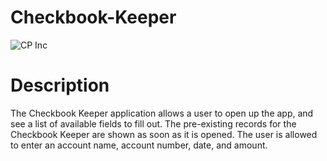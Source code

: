 # Checkbook-Keeper
![CP Inc](/Pictures/CPInc.png "CP Inc")

# Description

The Checkbook Keeper application allows a user to open up the app, and see a list of available fields to fill out. The pre-existing records for the Checkbook Keeper are shown as soon as it is opened. The user is allowed to enter an account name, account number, date, and amount.
